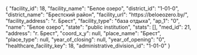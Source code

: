 {
    "facility_id": 18,
    "facility_name": "Белое озеро",
    "district_id": "1-01-0",
    "district_name": "Брестский район",
    "facility_url": "https:\/\/beloeozero.by\/",
    "facility_address": "г. Брест",
    "facility_type": "база отдыха",
    "ap_1": "0",
    "name": "Белое озеро",
    "state": "public institution",
    "stats": [],
    "med_id": 21,
    "address": "г. Брест",
    "coord_x_y": null,
    "place_name": "Брест",
    "place_type": null,
    "year_of_closing": null,
    "year_of_opening": "0",
    "healthcare_facility_key": 18,
    "administrative_division_id": "1-01-0"
}